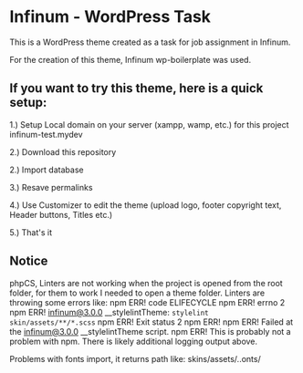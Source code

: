 # Infinum - WordPress Task

This is a WordPress theme created as a task for job assignment in Infinum.

For the creation of this theme, Infinum wp-boilerplate was used.

## If you want to try this theme, here is a quick setup:

1.) Setup Local domain on your server (xampp, wamp, etc.) for this project infinum-test.mydev

2.) Download this repository

2.) Import database

3.) Resave permalinks

4.) Use Customizer to edit the theme (upload logo, footer copyright text, Header buttons, Titles etc.)

5.) That's it

## Notice
phpCS, Linters are not working when the project is opened from the root folder, for them to work I needed to open a theme folder.
Linters are throwing some errors like:
npm ERR! code ELIFECYCLE
npm ERR! errno 2
npm ERR! infinum@3.0.0 __stylelintTheme: `stylelint skin/assets/**/*.scss`
npm ERR! Exit status 2
npm ERR!
npm ERR! Failed at the infinum@3.0.0 __stylelintTheme script.
npm ERR! This is probably not a problem with npm. There is likely additional logging output above.

Problems with fonts import, it returns path like: skins/assets/..onts/
